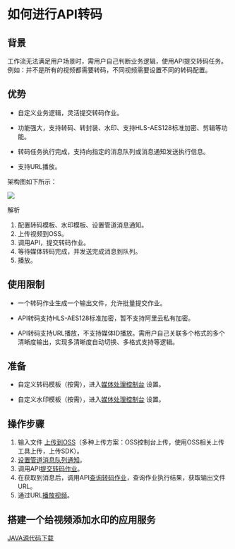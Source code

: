 # 如何进行API转码

## 背景

工作流无法满足用户场景时，需用户自己判断业务逻辑，使用API提交转码任务。例如：并不是所有的视频都需要转码，不同视频需要设置不同的转码配置。

## 优势

-   自定义业务逻辑，灵活提交转码作业。

-   功能强大，支持转码、转封装、水印、支持HLS-AES128标准加密、剪辑等功能。

-   转码任务执行完成，支持向指定的消息队列或消息通知发送执行信息。

-   支持URL播放。


架构图如下所示：

![](https://static-aliyun-doc.oss-accelerate.aliyuncs.com/assets/img/11372/154381785510095_zh-CN.png)

解析

1.  配置转码模板、水印模板、设置管道消息通知。
2.  上传视频到OSS。
3.  调用API，提交转码作业。
4.  等待媒体转码完成，并发送完成消息到队列。
5.  播放。

## 使用限制

-   一个转码作业生成一个输出文件，允许批量提交作业。

-   API转码支持HLS-AES128标准加密，暂不支持阿里云私有加密。

-   API转码支持URL播放，不支持媒体ID播放。需用户自己关联多个格式的多个清晰度输出，实现多清晰度自动切换、多格式支持等逻辑。


## 准备

-   自定义转码模板（按需），进入[媒体处理控制台](https://mts.console.aliyun.com/?spm=a2c4g.11186623.2.4.6f9251fbBWEbgK#/vod/settings/transcode) 设置。

-   自定义水印模板（按需），进入[媒体处理控制台](https://mts.console.aliyun.com/?spm=a2c4g.11186623.2.5.6f9251fbBWEbgK#/vod/settings/transcode) 设置。


## 操作步骤

1.  输入文件 [上传到OSS](/cn.zh-CN/最佳实践/如何上传视频.md)（多种上传方案：OSS控制台上传，使用OSS相关上传工具上传，上传SDK）。
2.  [设置管道消息队列通知](/cn.zh-CN/用户指南/转码消息通知.md)。
3.  调用API[提交转码作业](/cn.zh-CN/API参考/转码接口/提交转码作业.md)。
4.  在获取到消息后，调用API[查询转码作业](/cn.zh-CN/API参考/转码接口/查询转码作业.md)，查询作业执行结果，获取输出文件URL。
5.  通过URL[播放视频](/cn.zh-CN/开发指南/视频播放/视频播放.md)。

## 搭建一个给视频添加水印的应用服务

[JAVA源代码下载](http://docs-aliyun.cn-hangzhou.oss.aliyun-inc.com/assets/attach/59368/cn_zh/1505138223690/mts-demo-java.tgz?spm=a2c4g.11186623.2.10.6f9251fbBWEbgK&file=mts-demo-java.tgz)


